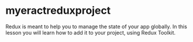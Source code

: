 # myeractreduxproject
Redux is meant to help you to manage the state of your app globally. In this lesson you will learn how to add it to your project, using Redux Toolkit.
